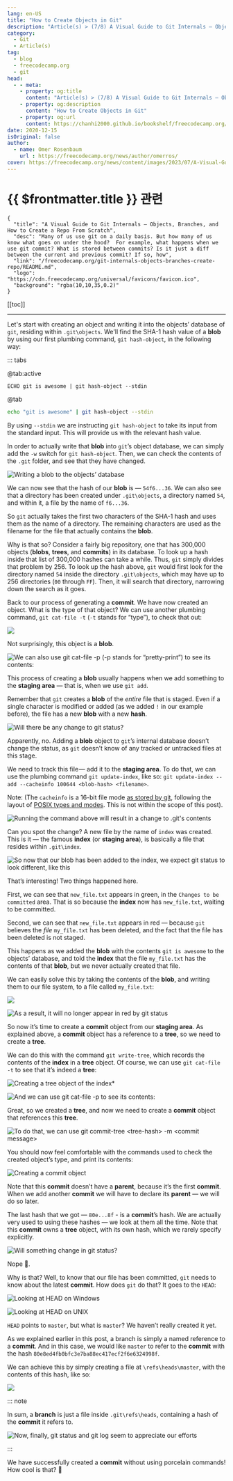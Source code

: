 ```yaml
---
lang: en-US
title: "How to Create Objects in Git"
description: "Article(s) > (7/8) A Visual Guide to Git Internals — Objects, Branches, and How to Create a Repo From Scratch"
category:
  - Git
  - Article(s)
tag:
  - blog
  - freecodecamp.org
  - git
head:
  - - meta:
    - property: og:title
      content: "Article(s) > (7/8) A Visual Guide to Git Internals — Objects, Branches, and How to Create a Repo From Scratch"
    - property: og:description
      content: "How to Create Objects in Git"
    - property: og:url
      content: https://chanhi2000.github.io/bookshelf/freecodecamp.org/git-internals-objects-branches-create-repo/how-to-create-objects-in-git.html
date: 2020-12-15
isOriginal: false
author:
  - name: Omer Rosenbaum
    url : https://freecodecamp.org/news/author/omerros/
cover: https://freecodecamp.org/news/content/images/2023/07/A-Visual-Guide-to-Git-Internals-Book-Cover--1-.png
---
```


# {{ $frontmatter.title }} 관련

```component VPCard
{
  "title": "A Visual Guide to Git Internals — Objects, Branches, and How to Create a Repo From Scratch",
  "desc": "Many of us use git on a daily basis. But how many of us know what goes on under the hood?  For example, what happens when we use git commit? What is stored between commits? Is it just a diff between the current and previous commit? If so, how",
  "link": "/freecodecamp.org/git-internals-objects-branches-create-repo/README.md",
  "logo": "https://cdn.freecodecamp.org/universal/favicons/favicon.ico",
  "background": "rgba(10,10,35,0.2)"
}
```

[[toc]]

---

<SiteInfo
  name="A Visual Guide to Git Internals — Objects, Branches, and How to Create a Repo From Scratch"
  desc="Many of us use git on a daily basis. But how many of us know what goes on under the hood?  For example, what happens when we use git commit? What is stored between commits? Is it just a diff between the current and previous commit? If so, how"
  url="https://freecodecamp.org/news/git-internals-objects-branches-create-repo#heading-how-to-create-objects-in-git"
  logo="https://cdn.freecodecamp.org/universal/favicons/favicon.ico"
  preview="https://freecodecamp.org/news/content/images/2023/07/A-Visual-Guide-to-Git-Internals-Book-Cover--1-.png"/>

Let's start with creating an object and writing it into the objects’ database of `git`, residing within <VPIcon icon="fas fa-folder-open"/>`.git\objects`. We'll find the SHA-1 hash value of a **blob** by using our first plumbing command, `git hash-object`, in the following way:

::: tabs

@tab:active <VPIcon icon="fa-brands fa-windows"/>

```batch
ECHO git is awesome | git hash-object --stdin
```

@tab <VPIcon icon="fa-brands fa-linux"/>

```sh
echo "git is awesome" | git hash-object --stdin
```

By using `--stdin` we are instructing `git hash-object` to take its input from the standard input. This will provide us with the relevant hash value.

In order to actually write that **blob** into `git`’s object database, we can simply add the `-w` switch for `git hash-object`. Then, we can check the contents of the <VPIcon icon="fas fa-folder-open"/>`.git` folder, and see that they have changed.

![Writing a blob to the objects’ database](https://freecodecamp.org/news/content/images/2020/12/image-113.png)

We can now see that the hash of our **blob** is — `54f6...36`. We can also see that a directory has been created under <VPIcon icon="fas fa-folder-open"/>`.git\objects`, a directory named `54`, and within it, a file by the name of `f6...36`.

So `git` actually takes the first two characters of the SHA-1 hash and uses them as the name of a directory. The remaining characters are used as the filename for the file that actually contains the **blob**.

Why is that so? Consider a fairly big repository, one that has 300,000 objects (**blobs**, **trees**, and **commits**) in its database. To look up a hash inside that list of 300,000 hashes can take a while. Thus, `git` simply divides that problem by 256. To look up the hash above, `git` would first look for the directory named `54` inside the directory <VPIcon icon="fas fa-folder-open"/>`.git\objects`, which may have up to 256 directories (`00` through `FF`). Then, it will search that directory, narrowing down the search as it goes.

Back to our process of generating a **commit**. We have now created an object. What is the type of that object? We can use another plumbing command, `git cat-file -t` (`-t` stands for “type”), to check that out:

![](https://freecodecamp.org/news/content/images/2020/12/image-114.png)

Not surprisingly, this object is a **blob**.

![We can also use `git cat-file -p` (`-p` stands for “pretty-print”) to see its contents:](https://freecodecamp.org/news/content/images/2020/12/image-115.png)

This process of creating a **blob** usually happens when we add something to the **staging area** — that is, when we use `git add`.

Remember that `git` creates a **blob** of the *entire* file that is staged. Even if a single character is modified or added (as we added `!` in our example before), the file has a new **blob** with a new **hash**.

![Will there be any change to `git status`?](https://freecodecamp.org/news/content/images/2020/12/image-116.png)

Apparently, no. Adding a **blob** object to `git`’s internal database doesn’t change the status, as `git` doesn’t know of any tracked or untracked files at this stage.

We need to track this file — add it to the **staging area**. To do that, we can use the plumbing command `git update-index`, like so: `git update-index --add --cacheinfo 100644 <blob-hash> <filename>`.

Note: (The `cacheinfo` is a 16-bit file mode [as stored by git](https://github.com/git/git/blob/master/Documentation/technical/index-format.txt), following the layout of [POSIX types and modes](http://pubs.opengroup.org/onlinepubs/9699919799/basedefs/sys_stat.h.html). This is not within the scope of this post).

![Running the command above will result in a change to <VPIcon icon="fas fa-folder-open"/>`.git`'s contents](https://freecodecamp.org/news/content/images/2020/12/image-117.png)

Can you spot the change? A new file by the name of `index` was created. This is it — the famous **index** (or **staging area**), is basically a file that resides within <VPIcon icon="fas fa-folder-open"/>`.git\index`.

![So now that our **blob** has been added to the **index**, we expect `git status` to look different, like this](https://freecodecamp.org/news/content/images/2020/12/image-118.png)

That’s interesting! Two things happened here.

First, we can see that <VPIcon icon="fas fa-file-lines"/>`new_file.txt` appears in green, in the `Changes to be committed` area. That is so because the **index** now has <VPIcon icon="fas fa-file-lines"/>`new_file.txt`, waiting to be committed.

Second, we can see that <VPIcon icon="fas fa-file-lines"/>`new_file.txt` appears in red — because `git` believes the *file* <VPIcon icon="fas fa-file-lines"/>`my_file.txt` has been deleted, and the fact that the file has been deleted is not staged.

This happens as we added the **blob** with the contents `git is awesome` to the objects’ database, and told the **index** that the file <VPIcon icon="fas fa-file-lines"/>`my_file.txt` has the contents of that **blob**, but we never actually created that file.

We can easily solve this by taking the contents of the **blob**, and writing them to our file system, to a file called <VPIcon icon="fas fa-file-lines"/>`my_file.txt`:

![](https://freecodecamp.org/news/content/images/2020/12/image-119.png)

![As a result, it will no longer appear in red by `git status`](https://freecodecamp.org/news/content/images/2020/12/image-120.png)

So now it’s time to create a **commit** object from our **staging area**. As explained above, a **commit** object has a reference to a **tree**, so we need to create a **tree**.

We can do this with the command `git write-tree`, which records the contents of the **index** in a **tree** object. Of course, we can use `git cat-file -t` to see that it’s indeed a **tree**:

![Creating a tree object of the index*](https://freecodecamp.org/news/content/images/2020/12/image-121.png)

![And we can use `git cat-file -p` to see its contents:](https://freecodecamp.org/news/content/images/2020/12/image-122.png)

Great, so we created a **tree**, and now we need to create a **commit** object that references this **tree**.

![To do that, we can use `git commit-tree <tree-hash> -m <commit message>`](https://freecodecamp.org/news/content/images/2020/12/image-123.png)

You should now feel comfortable with the commands used to check the created object’s type, and print its contents:

![Creating a commit object](https://freecodecamp.org/news/content/images/2020/12/image-124.png)

Note that this **commit** doesn’t have a **parent**, because it’s the first **commit**. When we add another **commit** we will have to declare its **parent** — we will do so later.

The last hash that we got — `80e...8f` - is a **commit**’s hash. We are actually very used to using these hashes — we look at them all the time. Note that this **commit** owns a **tree** object, with its own hash, which we rarely specify explicitly.

![Will something change in `git status`?](https://freecodecamp.org/news/content/images/2020/12/image-125.png)

Nope 🤔.

Why is that? Well, to know that our file has been committed, `git` needs to know about the latest **commit**. How does `git` do that? It goes to the `HEAD`:

![Looking at `HEAD` on Windows](https://freecodecamp.org/news/content/images/2020/12/image-126.png)

![Looking at `HEAD` on UNIX](https://freecodecamp.org/news/content/images/2020/12/image-127.png)

`HEAD` points to <VPIcon icon="fas fa-code-branch"/>`master`, but what is <VPIcon icon="fas fa-code-branch"/>`master`? We haven’t really created it yet.

As we explained earlier in this post, a branch is simply a named reference to a **commit**. And in this case, we would like <VPIcon icon="fas fa-code-branch"/>`master` to refer to the **commit** with the hash `80e8ed4fb0bfc3e7ba88ec417ecf2f6e6324998f`.

We can achieve this by simply creating a file at <VPIcon icon="fas fa-folder-open"/>`\refs\heads\master`, with the contents of this hash, like so:

![](https://freecodecamp.org/news/content/images/2020/12/image-128.png)

::: note

In sum, a **branch** is just a file inside <VPIcon icon="fas fa-folder-open"/>`.git\refs\heads`, containing a hash of the **commit** it refers to.

![Now, finally, `git status` and `git log` seem to appreciate our efforts](https://freecodecamp.org/news/content/images/2020/12/image-129.png)

:::

We have successfully created a **commit** without using porcelain commands! How cool is that? 🎉
